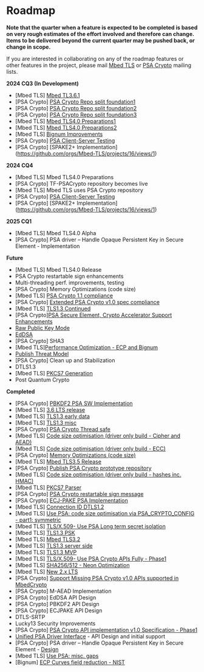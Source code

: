 # Roadmap

**Note that the quarter when a feature is expected to be completed is based on very rough estimates of the effort involved and therefore can change. Items to be delivered beyond the current quarter may be pushed back, or change in scope.**

If you are interested in collaborating on any of the roadmap features or other features in the project, please mail [Mbed TLS](https://lists.trustedfirmware.org/mailman/listinfo/mbed-tls) or [PSA Crypto](https://lists.trustedfirmware.org/mailman/listinfo/psa-crypto) mailing lists.

**2024 CQ3 (In Development)**
* [Mbed TLS] [Mbed TL3.6.1](<https://github.com/orgs/Mbed-TLS/projects/1#column-19883226>)
* [PSA Crypto] [PSA Crypto Repo split foundation1](<https://github.com/orgs/Mbed-TLS/projects/1#column-19914196>)
* [PSA Crypto] [PSA Crypto Repo split foundation2]([https://github.com/orgs/Mbed-TLS/projects/1#column-19914196>)
* [PSA Crypto] [PSA Crypto Repo split foundation3](<https://github.com/orgs/Mbed-TLS/projects/1#column-19868513>)
* [Mbed TLS] [Mbed TLS4.0 Preparations1](<https://github.com/orgs/Mbed-TLS/projects/1#column-19890139>)
* [Mbed TLS] [Mbed TLS4.0 Preparations2](<https://github.com/orgs/Mbed-TLS/projects/1#column-19886039>) 
* [Mbed TLS] [Bignum Improvements](<https://github.com/orgs/Mbed-TLS/projects/1#column-19853826>)
* [PSA Crypto] [PSA Client-Server Testing](<https://github.com/orgs/Mbed-TLS/projects/1#column-19851174>)
* [PSA Crypto] [SPAKE2+ Implementation] (<https://github.com/orgs/Mbed-TLS/projects/16/views/1>)

**2024 CQ4**
* [Mbed TLS] Mbed TLS4.0 Preparations  
* [PSA Crypto] TF-PSACrypto repository becomes live
* [Mbed TLS] Mbed TLS uses PSA Crypto repository
* [PSA Crypto] [PSA Client-Server Testing](<https://github.com/orgs/Mbed-TLS/projects/1#column-19851174>)
* [PSA Crypto] [SPAKE2+ Implementation] (<https://github.com/orgs/Mbed-TLS/projects/16/views/1>)

**2025 CQ1**
* [Mbed TLS] Mbed TLS4.0 Alpha 
* [PSA Crypto] PSA driver – Handle Opaque Persistent Key in Secure Element - Implementation
 
**Future**
 * [Mbed TLS] Mbed TLS4.0 Release
 * PSA Crypto restartable sign enhancements
 * Multi-threading perf. improvements, testing
 * [PSA Crypto] Memory Optimizations (code size)
 * [Mbed TLS] [PSA Crypto 1.1 compliance](https://github.com/orgs/Mbed-TLS/projects/1#column-18732191)
 * [PSA Crypto] [Extended PSA Crypto v1.0 spec compliance](https://github.com/orgs/Mbed-TLS/projects/1#column-17950134)
 * [Mbed TLS] [TLS1.3 Continued](https://github.com/orgs/Mbed-TLS/projects/1#column-17950144)
 * [PSA Crypto][PSA Secure Element, Crypto Accelerator Support Enhancements](https://github.com/orgs/Mbed-TLS/projects/1#column-17950148)
 * [Raw Public Key Mode](https://github.com/ARMmbed/mbedtls/pull/336)
 * [EdDSA](https://github.com/orgs/Mbed-TLS/projects/1#column-17950143)
 * [PSA Crypto] SHA3
 * [Mbed TLS][Performance Optimization - ECP and Bignum](https://github.com/orgs/Mbed-TLS/projects/1#column-17950164)
 * [Publish Threat Model](https://github.com/orgs/ARMmbed/projects/18#column-15836340)​
 * [PSA Crypto] Clean up and Stabilization 
 * DTLS1.3 
 * [Mbed TLS] [PKCS7 Generation](<https://github.com/Mbed-TLS/mbedtls/pull/3970>)
 * Post Quantum Crypto

**Completed**
* [PSA Crypto] [PBKDF2 PSA SW Implementation](<https://github.com/orgs/Mbed-TLS/projects/1#column-19369269>)
* [Mbed TLS] [3.6 LTS release](<https://github.com/orgs/Mbed-TLS/projects/1#column-19402885>)
* [Mbed TLS] [TLS1.3 early data](<https://github.com/orgs/Mbed-TLS/projects/1#column-19656063>) 
* [Mbed TLS] [TLS1.3 misc](<https://github.com/orgs/Mbed-TLS/projects/1#column-19656080>) 
* [PSA Crypto] [PSA Crypto Thread safe](<https://github.com/orgs/Mbed-TLS/projects/1#column-19657300>) 
* [Mbed TLS] [Code size optimisation (driver only build - Cipher and AEAD)](https://github.com/orgs/Mbed-TLS/projects/1#column-19075367)
* [Mbed TLS] [Code size optimisation (driver only build - ECC)](<https://github.com/orgs/Mbed-TLS/projects/1#column-19391691>)
* [PSA Crypto] [Memory Optimizations (code size)](<https://github.com/orgs/Mbed-TLS/projects/1#column-19417159>)
* [Mbed TLS] [Mbed TLS3.5 Release](<https://github.com/orgs/Mbed-TLS/projects/1#column-19402885>)
* [PSA Crypto] [Publish PSA Crypto prototype repository](<https://github.com/orgs/Mbed-TLS/projects/1#column-19564389>)
* [Mbed TLS] [Code size optimisation (driver only build - hashes inc. HMAC)](https://github.com/orgs/Mbed-TLS/projects/1#column-19083975)
* [Mbed TLS] [PKCS7 Parser](https://github.com/orgs/Mbed-TLS/projects/1#column-17950135)
* [PSA Crypto] [PSA Crypto restartable sign message](https://github.com/orgs/Mbed-TLS/projects/1#column-18883250)
* [PSA Crypto] [ECJ-PAKE PSA Implementation](https://github.com/orgs/Mbed-TLS/projects/1#column-18883296) 
* [Mbed TLS] [Connection ID DTLS1.2](https://github.com/Mbed-TLS/mbedtls/pull/6264)
* [Mbed TLS] [Use PSA: code size optimisation via PSA_CRYPTO_CONFIG - part1: symmetric](https://github.com/orgs/Mbed-TLS/projects/1#column-18883163)
* [Mbed TLS] [TLS/X.509​ - Use PSA Long term secret isolation](https://github.com/orgs/Mbed-TLS/projects/1#column-183383222)
* [Mbed TLS] [TLS1.3 PSK](https://github.com/orgs/Mbed-TLS/projects/1#column-17950145)
* [Mbed TLS] [Mbed TLS3.2](https://github.com/orgs/Mbed-TLS/projects/1#column-18338314)
* [Mbed TLS] [TLS1.3 server side](https://github.com/orgs/Mbed-TLS/projects/1#column-17950131)
* [Mbed TLS] [TLS1.3 MVP](https://github.com/orgs/ARMmbed/projects/18#column-15836288)
* [Mbed TLS] [TLS/X.509​ - Use PSA Crypto APIs Fully​ - Phase1](https://github.com/orgs/ARMmbed/projects/18#column-15836318)
* [Mbed TLS] [​SHA256/512 - Neon Optimization](https://github.com/orgs/ARMmbed/projects/18#column-16274498)
* [Mbed TLS] [New 2.x LTS](https://github.com/orgs/ARMmbed/projects/18#column-15836286)
* [PSA Crypto] [Support Missing PSA Crypto v1.0 APIs supported in MbedCrypto](https://github.com/orgs/ARMmbed/projects/18#column-15836299)
* [PSA Crypto]​ M-AEAD Implementation
* [PSA Crypto]​ EdDSA API  Design 
* [PSA Crypto]​ PBKDF2 API  Design 
* [PSA Crypto]​ ECJPAKE API Design  ​
* DTLS-SRTP 
* Lucky13 Security Improvements 
* [PSA Crypto] [PSA Crypto API implementation v1.0 Specification - Phase1](https://github.com/orgs/ARMmbed/projects/18#column-15836285)
* [Unified PSA Driver Interface](https://github.com/orgs/ARMmbed/projects/18#column-15836331) - API Design and initial support
* [PSA Crypto] PSA driver – Handle Opaque Persistent Key in Secure Element - [Design](<https://github.com/Mbed-TLS/mbedtls/blob/development/docs/architecture/psa-storage-resilience.md>) 
* [Mbed TLS] [Use PSA: misc. gaps](https://github.com/orgs/Mbed-TLS/projects/1#column-18337954)
* [Bignum] [ECP Curves field reduction - NIST](https://github.com/orgs/Mbed-TLS/projects/1#column-17950163)







